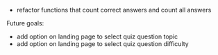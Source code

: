 - refactor functions that count correct answers and count all answers

Future goals:
- add option on landing page to select quiz question topic
- add option on landing page to select quiz question difficulty